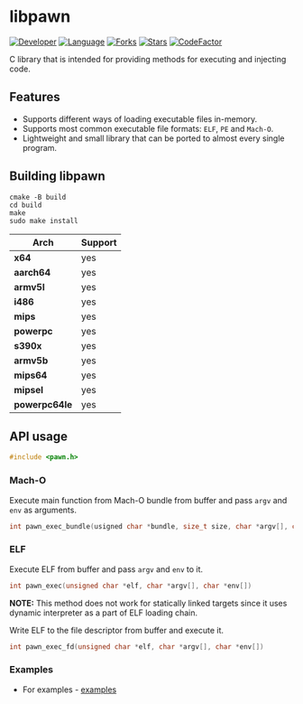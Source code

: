 # libpawn

[![Developer](https://img.shields.io/badge/developer-EntySec-blue.svg)](https://entysec.com)
[![Language](https://img.shields.io/badge/language-C-grey.svg)](https://github.com/EntySec/libpawn)
[![Forks](https://img.shields.io/github/forks/EntySec/libpawn?style=flat&color=green)](https://github.com/EntySec/libpawn/forks)
[![Stars](https://img.shields.io/github/stars/EntySec/libpawn?style=flat&color=yellow)](https://github.com/EntySec/libpawn/stargazers)
[![CodeFactor](https://www.codefactor.io/repository/github/EntySec/libpawn/badge)](https://www.codefactor.io/repository/github/EntySec/libpawn)

C library that is intended for providing methods for executing and injecting code.

## Features

* Supports different ways of loading executable files in-memory.
* Supports most common executable file formats: `ELF`, `PE` and `Mach-O`.
* Lightweight and small library that can be ported to almost every single program.

## Building libpawn

```shell
cmake -B build
cd build
make
sudo make install
```

| Arch | Support |
|------|---------|
| **x64** | yes |
| **aarch64** | yes |
| **armv5l** | yes |
| **i486** | yes |
| **mips** | yes |
| **powerpc** | yes |
| **s390x** | yes |
| **armv5b** | yes |
| **mips64** | yes |
| **mipsel** | yes |
| **powerpc64le** | yes |

## API usage

```c
#include <pawn.h>
```

### Mach-O

Execute main function from Mach-O bundle from buffer and pass `argv` and `env` as arguments.

```c
int pawn_exec_bundle(usigned char *bundle, size_t size, char *argv[], char *env[]);
```

### ELF

Execute ELF from buffer and pass `argv` and `env` to it.

```c
int pawn_exec(unsigned char *elf, char *argv[], char *env[])
```

**NOTE:** This method does not work for statically linked targets since it uses dynamic interpreter as a part of ELF loading chain.

Write ELF to the file descriptor from buffer and execute it.

```c
int pawn_exec_fd(unsigned char *elf, char *argv[], char *env[])
```

### Examples

* For examples - [examples](https://github.com/EntySec/libpawn/tree/main/examples)
